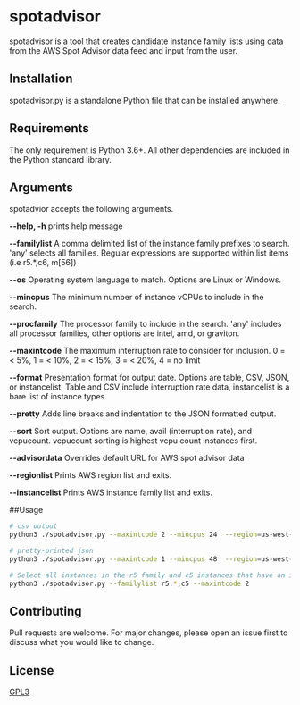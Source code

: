 # spotadvisor

spotadvisor is a tool that creates candidate instance family lists using data from
the AWS Spot Advisor data feed and input from the user.

## Installation
  spotadvisor.py is a standalone Python file that can be installed anywhere.

## Requirements
  The only requirement is Python 3.6+.  All other dependencies are included 
  in the Python standard library.

## Arguments
  spotadvior accepts the following arguments.

 __--help, -h__ prints help message

 __--familylist__ A comma delimited list of the instance family prefixes to search.  'any' 
selects all families.  Regular expressions are supported within list items (i.e r5.*,c6,
 m[56])

__--os__ Operating system language to match.  Options are Linux or Windows.

__--mincpus__ The minimum number of instance vCPUs to include in the search.

__--procfamily__ The processor family to include in the search.  'any' includes all
processor families, other options are intel, amd, or graviton.

__--maxintcode__ The maximum interruption rate to consider for inclusion.  0 = < 5%,
1 = < 10%, 2 = < 15%, 3 = < 20%, 4 = no limit

__--format__ Presentation format for output date.  Options are table, CSV, JSON, or 
instancelist.  Table and CSV include interruption rate data, instancelist is a bare
list of instance types.

__--pretty__ Adds line breaks and indentation to the JSON formatted output.

__--sort__ Sort output.  Options are name, avail (interruption rate), and vcpucount.
vcpucount sorting is highest vcpu count instances first.

__--advisordata__ Overrides default URL for AWS spot advisor data

__--regionlist__ Prints AWS region list and exits.

__--instancelist__ Prints AWS instance family list and exits.

##Usage

```sh
# csv output
python3 ./spotadvisor.py --maxintcode 2 --mincpus 24  --region=us-west-2 --intelonly --format csv

# pretty-printed json
python3 ./spotadvisor.py --maxintcode 1 --mincpus 48  --region=us-west-2 --intelonly --format json --pretty

# Select all instances in the r5 family and c5 instances that have an interruption rate less than 15%
python3 ./spotadvisor.py --familylist r5.*,c5 --maxintcode 2
```
## Contributing
Pull requests are welcome. For major changes, please open an issue first to discuss what you 
would like to change.

## License
[GPL3](https://choosealicense.com/licenses/gpl-3.0/)